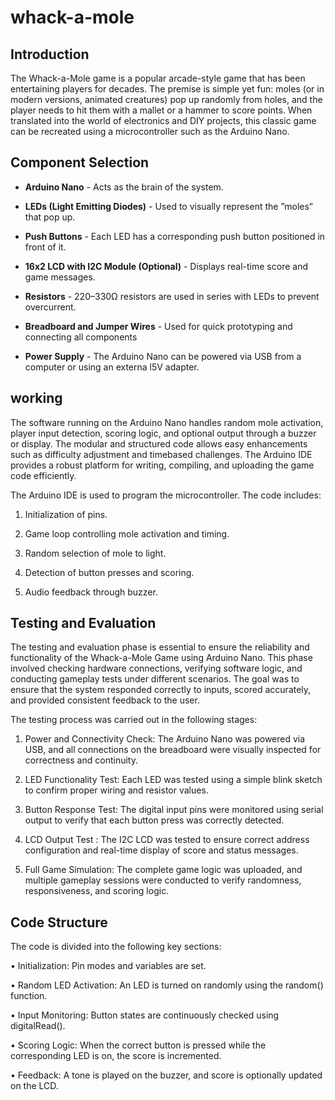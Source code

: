 # whack-a-mole

## Introduction

The Whack-a-Mole game is a popular arcade-style game that has been entertaining players for decades. The premise is simple yet fun: moles (or in modern versions, animated
creatures) pop up randomly from holes, and the player needs to hit them with a mallet
or a hammer to score points. When translated into the world of electronics and DIY
projects, this classic game can be recreated using a microcontroller such as the Arduino
Nano.

##  Component Selection

 - **Arduino Nano** - Acts as the brain of the system.
 
 - **LEDs (Light Emitting Diodes)** - Used to visually represent the ”moles” that pop up.
 
 - **Push Buttons** - Each LED has a corresponding push button positioned in front of it.
 
 - **16x2 LCD with I2C Module (Optional)** - Displays real-time score and game messages.
 
 - **Resistors** - 220–330Ω resistors are used in series with LEDs to prevent overcurrent.
 
 - **Breadboard and Jumper Wires** - Used for quick prototyping and connecting all components
 
 - **Power Supply** - The Arduino Nano can be powered via USB from a computer or using an externa l5V adapter.
 

 ## working

 The software running on the Arduino Nano handles random mole activation, player input
detection, scoring logic, and optional output through a buzzer or display. The modular
and structured code allows easy enhancements such as difficulty adjustment and timebased challenges. The Arduino IDE provides a robust platform for writing, compiling,
and uploading the game code efficiently.

The Arduino IDE is used to program the microcontroller. The code includes:

1) Initialization of pins.

2) Game loop controlling mole activation and timing.

3) Random selection of mole to light.

4) Detection of button presses and scoring.

5) Audio feedback through buzzer.

## Testing and Evaluation

The testing and evaluation phase is essential to ensure the reliability and functionality
of the Whack-a-Mole Game using Arduino Nano. This phase involved checking hardware
connections, verifying software logic, and conducting gameplay tests under different scenarios. The goal was to ensure that the system responded correctly to inputs, scored
accurately, and provided consistent feedback to the user.


The testing process was carried out in the following stages:
1. Power and Connectivity Check: The Arduino Nano was powered via USB,
and all connections on the breadboard were visually inspected for correctness and
continuity.

2. LED Functionality Test: Each LED was tested using a simple blink sketch to
confirm proper wiring and resistor values.

3. Button Response Test: The digital input pins were monitored using serial output
to verify that each button press was correctly detected.

4. LCD Output Test : The I2C LCD was tested to ensure correct address
configuration and real-time display of score and status messages.

5. Full Game Simulation: The complete game logic was uploaded, and multiple
gameplay sessions were conducted to verify randomness, responsiveness, and scoring
logic.

## Code Structure

The code is divided into the following key sections:

• Initialization: Pin modes and variables are set.

• Random LED Activation: An LED is turned on randomly using the random()
function.

• Input Monitoring: Button states are continuously checked using digitalRead().

• Scoring Logic: When the correct button is pressed while the corresponding LED
is on, the score is incremented.

• Feedback: A tone is played on the buzzer, and score is optionally updated on the
LCD.



